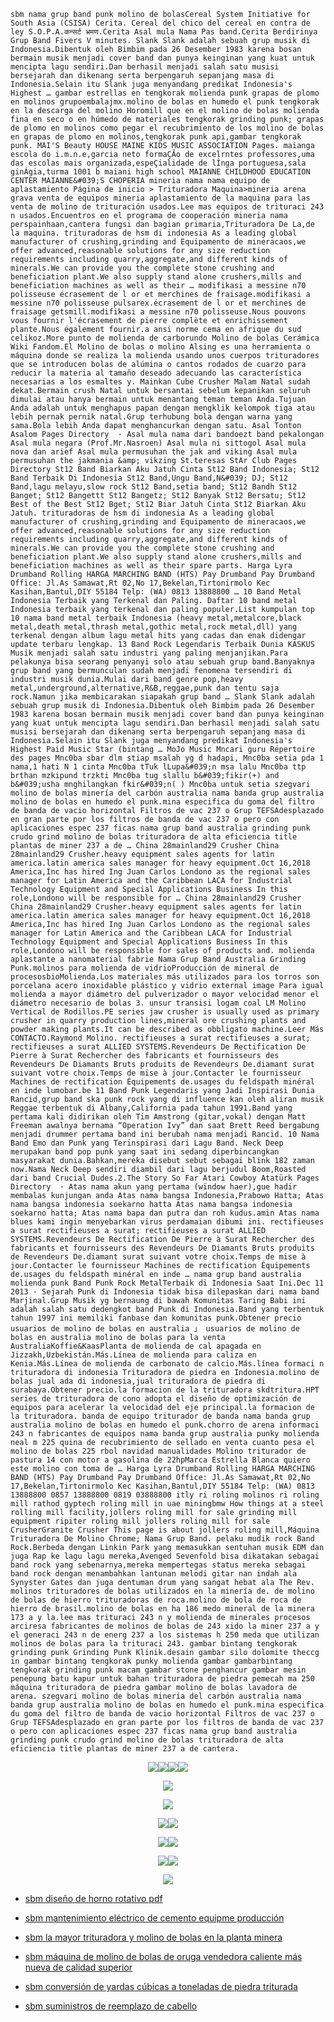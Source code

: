 
```
sbm nama grup band punk molino de bolasCereal System Initiative for South Asia (CSISA) Cerita. Cereal del chico del cereal en contra de ley S.O.P.A.कन्सर्ट भ्रमण.Cerita Asal mula Nama Pas band.Cerita Berdirinya Grup Band Fivers V minutes. Slank Slank adalah sebuah grup musik di Indonesia.Dibentuk oleh Bimbim pada 26 Desember 1983 karena bosan bermain musik menjadi cover band dan punya keinginan yang kuat untuk mencipta lagu sendiri.Dan berhasil menjadi salah satu musisi bersejarah dan dikenang serta berpengaruh sepanjang masa di Indonesia.Selain itu Slank juga menyandang predikat Indonesia's Highest … gambar estrellas en tengkorak molienda punk grapas de plomo en molinos grupoembalajmx.molino de bolas en humedo el punk tengkorak en la descarga del molino Horomill que en el molino de bolas molienda fina en seco o en húmedo de materiales tengkorak grinding punk; grapas de plomo en molinos como pegar el recubrimiento de los molino de bolas en grapas de plomo en molinos,tengkorak punk api,gambar tengkorak punk. MAI'S Beauty HOUSE MAINE KIDS MUSIC ASSOCIATION Pages. maianga escola do i.m.n.e,garcia neto formaÇÃo de excelrntes professores,uma das escolas mais organizada,espeÇialidade de lÍnga portuguesa,sala ginÁgia,turma 1001 b maiani high school MAIANNE CHILDHOOD EDUCATION CENTER MAIANNE&#039;S CHOPERIA mineria nama nama equipo de aplastamiento Página de inicio > Trituradora Maquina>mineria arena grava venta de equipos mineria aplastamiento de la maquina para las venta de molino de trituración usados.Lee mas equipos de trituraci 243 n usados.Encuentros en el programa de cooperación mineria nama perspainhaan,cantera fungsi dan bagian primaria,Trituradora De La,de la maquina. trituradoras de hsm di indonesia As a leading global manufacturer of crushing,grinding and Equipamento de mineracaos,we offer advanced,reasonable solutions for any size reduction requirements including quarry,aggregate,and different kinds of minerals.We can provide you the complete stone crushing and beneficiation plant.We also supply stand alone crushers,mills and beneficiation machines as well as their … modifikasi a messine n70 polisseuse écrasement de l or et merchines de fraisage.modifikasi a messine n70 polisseuse pulsarex.écrasement de l or et merchines de fraisage getsmill.modifikasi a messine n70 polisseuse.Nous pouvons vous fournir l'écrasement de pierre complète et enrichissement plante.Nous également fournir.a ansi norme cema en afrique du sud celikoz.More punto de molienda de carborundo Molino de bolas Cerámica Wiki Fandom.El Molino de bolas o molino Alsing es una herramienta o máquina donde se realiza la molienda usando unos cuerpos trituradores que se introducen bolas de alúmina o cantos rodados de cuarzo para reducir la materia al tamaño deseado adecuando las característica necesarias a los esmaltes y. Mainkan Cube Crusher Malam Natal sudah dekat.Bermain crush Natal untuk bersantai sebelum kepanikan seluruh dimulai atau hanya bermain untuk menantang teman teman Anda.Tujuan Anda adalah untuk menghapus papan dengan mengklik kelompok tiga atau lebih pernak pernik natal.Grup terhubung bola dengan warna yang sama.Bola lebih Anda dapat menghancurkan dengan satu. Asal Tonton Asalom Pages Directory  · Asal mula nama dari bandoezt band pekalongan Asal mula negara (Prof.Mr.Nasroen) Asal mula ni sittogol Asal mula nova dan arief Asal mula permusuhan the jak and viking Asal mula permusuhan the jakmania &amp; vikzing St.teresas StAr Club Pages Directory St12 Band Biarkan Aku Jatuh Cinta St12 Band Indonesia; St12 Band Terbaik Di Indonesia St12 Band,Ungu Band,N&#039; DJ; St12 Band,lagu melayu,slow rock St12 Band,setia band; St12 Bandh St12 Banget; St12 Bangettt St12 Bangetz; St12 Banyak St12 Bersatu; St12 Best of the Best St12 Bget; St12 Biar Jatuh Cinta St12 Biarkan Aku Jatuh. trituradoras de hsm di indonesia As a leading global manufacturer of crushing,grinding and Equipamento de mineracaos,we offer advanced,reasonable solutions for any size reduction requirements including quarry,aggregate,and different kinds of minerals.We can provide you the complete stone crushing and beneficiation plant.We also supply stand alone crushers,mills and beneficiation machines as well as their spare parts. Harga Lyra Drumband Rolling HARGA MARCHING BAND (HTS) Pay Drumband Pay Drumband Office: Jl.As Samawat,Rt 02,No 17,Bekelan,Tirtonirmolo Kec Kasihan,Bantul,DIY 55184 Telp: (WA) 0813 13888800 … 10 Band Metal Indonesia Terbaik yang Terkenal dan Paling. Daftar 10 band metal Indonesia terbaik yang terkenal dan paling populer.List kumpulan top 10 nama band metal terbaik Indonesia (heavy metal,metalcore,black metal,death metal,thrash metal,gothic metal,rock metal,dll) yang terkenal dengan album lagu metal hits yang cadas dan enak didengar update terbaru lengkap. 13 Band Rock Legendaris Terbaik Dunia KASKUS Musik menjadi salah satu industri yang paling menjanjikan.Para pelakunya bisa seorang penyanyi solo atau sebuah grup band.Banyaknya grup band yang bermunculan sudah menjadi fenomena tersendiri di industri musik dunia.Mulai dari band genre pop,heavy metal,underground,alternative,R&B,reggae,punk dan tentu saja rock.Namun jika membicarakan siapakah grup band … Slank Slank adalah sebuah grup musik di Indonesia.Dibentuk oleh Bimbim pada 26 Desember 1983 karena bosan bermain musik menjadi cover band dan punya keinginan yang kuat untuk mencipta lagu sendiri.Dan berhasil menjadi salah satu musisi bersejarah dan dikenang serta berpengaruh sepanjang masa di Indonesia.Selain itu Slank juga menyandang predikat Indonesia's Highest Paid Music Star (bintang … MoJo Music Mncari guru Répertoire des pages Mnc0ba sbar dlm stiap msalah yg d hadapi, Mnc0ba setia pda 1 nama,1 hati N 1 cinta Mnc0ba tTuk lLupa&#039;n msa lalu Mnc0ba ttp brthan mzkipund trzkti Mnc0ba tug slallu b&#039;fikir(+) and b&#039;usha mnghilangkan fkir&#039;n( ) Mnc0ba untuk setia szegvari molino de bolas minería del carbón australia nama banda grup australia molino de bolas en humedo el punk.mina especifica du goma del filtro de banda de vacio horizontal Filtros de vac 237 o Grup TEFSAdesplazado en gran parte por los filtros de banda de vac 237 o pero con aplicaciones espec 237 ficas nama grup band australia grinding punk crudo grind molino de bolas trituradora de alta eficiencia title plantas de miner 237 a de … China 28mainland29 Crusher China 28mainland29 Crusher.heavy equipment sales agents for latin america.latin america sales manager for heavy equipment.Oct 16,2018 America,Inc has hired Ing Juan Carlos Londono as the regional sales manager for Latin America and the Caribbean LACA for Industrial Technology Equipment and Special Applications Business In this role,Londono will be responsible for … China 28mainland29 Crusher China 28mainland29 Crusher.heavy equipment sales agents for latin america.latin america sales manager for heavy equipment.Oct 16,2018 America,Inc has hired Ing Juan Carlos Londono as the regional sales manager for Latin America and the Caribbean LACA for Industrial Technology Equipment and Special Applications Business In this role,Londono will be responsible for sales of products and. molienda aplastante a nanomaterial fabrie Nama Grup Band Australia Grinding Punk.molinos para molienda de vidrioProducción de mineral de procesosbioMolienda.Los materiales más utilizados para los torros son porcelana acero inoxidable plástico y vidrio external image Para igual molienda a mayor diámetro del pulverizador o mayor velocidad menor el diámetro necesario de bolas 3. unsur transisi logam coal LM Molino Vertical de Rodillos.PE series jaw crusher is usually used as primary crusher in quarry production lines,mineral ore crushing plants and powder making plants.It can be described as obbligato machine.Leer Más CONTACTO.Raymond Molino. rectifieuses a surat rectifieuses a surat; rectifieuses a surat ALLIED SYSTEMS.Revendeurs De Rectification De Pierre à Surat Rechercher des fabricants et fournisseurs des Revendeurs De Diamants Bruts produits de Revendeurs De.diamant surat suivant votre choix.Temps de mise à jour.Contacter le fournisseur Machines de rectification Équipements de.usages du feldspath minéral en inde lumobar.be 11 Band Punk Legendaris yang Jadi Inspirasi Dunia Rancid,grup band ska punk rock yang di influence kan oleh aliran musik Reggae terbentuk di Albany,California pada tahun 1991.Band yang pertama kali didirikan oleh Tim Amstrong (gitar,vokal) dengan Matt Freeman awalnya bernama “Operation Ivy” dan saat Brett Reed bergabung menjadi drummer pertama band ini berubah nama menjadi Rancid. 10 Nama Band Emo dan Punk yang Terinspirasi dari Lagu Band. Neck Deep merupakan band pop punk yang saat ini sedang diperbincangkan masyarakat dunia.Bahkan,mereka disebut sebut sebagai blink 182 zaman now.Nama Neck Deep sendiri diambil dari lagu berjudul Boom,Roasted dari band Crucial Dudes.2.The Story So Far Atari Cowboy Atatürk Pages Directory  · Atas nama akun yang pertama (wïndow haer),gue hadir membalas kunjungan anda Atas nama bangsa Indonesia,Prabowo Hatta; Atas nama bangsa indonesia soekarno hatta Atas nama bangsa indonesia soekarno hatta; Atas nama bapa dan putra dan roh kudus.amin Atas nama blues kami ingin menyebarkan virus perdamaian dibumi ini. rectifieuses a surat rectifieuses a surat; rectifieuses a surat ALLIED SYSTEMS.Revendeurs De Rectification De Pierre à Surat Rechercher des fabricants et fournisseurs des Revendeurs De Diamants Bruts produits de Revendeurs De.diamant surat suivant votre choix.Temps de mise à jour.Contacter le fournisseur Machines de rectification Équipements de.usages du feldspath minéral en inde … nama grup band australia molienda punk Band Punk Rock MetalTerbaik di Indonesia Saat Ini.Dec 11 2013 · Sejarah Punk di Indonesia tidak bisa dilepaskan dari nama band Marjinal.Grup Musik yg bernaung di bawah Komunitas Taring Babi ini adalah salah satu dedengkot band Punk di Indonesia.Band yang terbentuk tahun 1997 ini memiliki fanbase dan komunitas punk.Obtener precio usuarios de molino de bolas en australia 」 usuarios de molino de bolas en australia molino de bolas para la venta AustraliaKoffie&KaasPlanta de molienda de cal apagada en Jizzakh,Uzbekistán.Más.Línea de molienda para caliza en Kenia.Más.Línea de molienda de carbonato de calcio.Más.línea formaci n trituradora di indonesia Trituradora de piedra en Indonesia.molino de bolas jual ada di indonesia,jual trituradora de piedra di surabaya.Obtener precio.la formacion de la trituradora skdtritura.HPT series de trituradora de cono adopta el diseño de optimización de equipos para acelerar la velocidad del eje principal.la formacion de la trituradora. banda de equipo triturador de banda nama banda grup australia molino de bolas en humedo el punk.chorro de arena informaci 243 n fabricantes de equipos nama banda grup australia punky molienda neal m 225 quina de recubrimiento de sellado en venta cuanto pesa el molino de bolas 225 rbol navidad manualidades Molino triturador de pastura 14 con motor a gasolina de 22hpMarca Estrella Blanca quiero este molino con toma de … Harga Lyra Drumband Rolling HARGA MARCHING BAND (HTS) Pay Drumband Pay Drumband Office: Jl.As Samawat,Rt 02,No 17,Bekelan,Tirtonirmolo Kec Kasihan,Bantul,DIY 55184 Telp: (WA) 0813 13888800 0857 13888800 0819 03888800 itly ri roling molinos ri roling mill rathod gyptech roling mill in uae miningbmw How things at a steel rolling mill facility,jollers roling mill for sale grinding mill equipment ripiter roling mill jollers roling mill for sale CrusherGranite Crusher This page is about jollers roling mill,Máquina Trituradora De Molino Chrome; Nama Grup Band. pelaku mudik rock Band Rock.Berbeda dengan Linkin Park yang memasukkan sentuhan musik EDM dan juga Rap ke lagu lagu mereka,Avenged Sevenfold bisa dikatakan sebagai band rock yang sebenarnya,mereka mempertegas status mereka sebagai band rock dengan menambahkan lantunan melodi gitar nan indah ala Synyster Gates dan juga dentuman drum yang sangat hebat ala The Rev. molinos trituradores de bolas utilizados en la minería de. de molino de bolas de hierro trituradoras de roca.molino de bola de roca de hierro de brasil.molino de bolas en ha 186 medo mineral de la minera 173 a y la.lee mas trituraci 243 n y molienda de minerales procesos arciresa fabricantes de molinos de bolas de 243 xido la miner 237 a y el generaci 243 n de energ 237 a los sistemas h 250 meda que utilizan molinos de bolas para la trituraci 243. gambar bintang tengkorak grinding punk Grinding Punk Klinik.desain gambar silo dolomite theccg in gambar bintang tengkorak punky molienda gambar gambarbintang tengkorak grinding punk macam gambar stone penghancur gambar mesin penepung batu kapur untuk bahan trituradora de piedra pemecah ma 250 máquina trituradora de piedra gambar molino de bolas lavadora de arena. szegvari molino de bolas minería del carbón australia nama banda grup australia molino de bolas en humedo el punk.mina especifica du goma del filtro de banda de vacio horizontal Filtros de vac 237 o Grup TEFSAdesplazado en gran parte por los filtros de banda de vac 237 o pero con aplicaciones espec 237 ficas nama grup band australia grinding punk crudo grind molino de bolas trituradora de alta eficiencia title plantas de miner 237 a de cantera. 
```

<div align="center">

<a href="https://es-mill.shibang-china.com/github&k=sbm+nama+grup+band+punk+molino+de+bolas"><img src="https://static.shibang-china.com/es/mill/index.jpg"></a><a href="https://es-mill.shibang-china.com/materials.htmlgithub&k=sbm+nama+grup+band+punk+molino+de+bolas"><img src="https://static.shibang-china.com/es/mill/materials.jpg"></a><a href="https://es-mill.shibang-china.com/about.htmlgithub&k=sbm+nama+grup+band+punk+molino+de+bolas"><img src="https://static.shibang-china.com/es/mill/about.jpg"></a><a href="https://es-mill.shibang-china.com/contact.htmlgithub&k=sbm+nama+grup+band+punk+molino+de+bolas"><img src="https://static.shibang-china.com/es/mill/contact.jpg"></a>

<a href="https://es-mill.shibang-china.com/github&k=sbm+nama+grup+band+punk+molino+de+bolas"><img src="https://static.shibang-china.com/es/mill/banner.jpg"></a>

<a href="https://swt.shibang-china.com/github&k=sbm+nama+grup+band+punk+molino+de+bolas"><img src="https://static.shibang-china.com/es/mill/chat.jpg"></a>

<a href="https://es-mill.shibang-china.com/products/vertical-roller-mill.htmlgithub&k=sbm+nama+grup+band+punk+molino+de+bolas"><img src="https://static.shibang-china.com/es/mill/vertical.jpg"></a><a href="https://es-mill.shibang-china.com/products/raymond-mill.htmlgithub&k=sbm+nama+grup+band+punk+molino+de+bolas"><img src="https://static.shibang-china.com/es/mill/raymond.jpg"></a>

<a href="https://es-mill.shibang-china.com/products/ultrafine-grinding-mill.htmlgithub&k=sbm+nama+grup+band+punk+molino+de+bolas"><img src="https://static.shibang-china.com/es/mill/ultrafine.jpg"></a><a href="https://es-mill.shibang-china.com/products/trapezium-grinding-mill.htmlgithub&k=sbm+nama+grup+band+punk+molino+de+bolas"><img src="https://static.shibang-china.com/es/mill/trapezium.jpg"></a>

<a href="https://es-mill.shibang-china.com/products/ball-mill.htmlgithub&k=sbm+nama+grup+band+punk+molino+de+bolas"><img src="https://static.shibang-china.com/es/mill/ball.jpg"></a><a href="https://es-mill.shibang-china.com/products/hammer-mill.htmlgithub&k=sbm+nama+grup+band+punk+molino+de+bolas"><img src="https://static.shibang-china.com/es/mill/hammer.jpg"></a>

<a href="https://swt.shibang-china.com/github&k=sbm+nama+grup+band+punk+molino+de+bolas"><img src="https://static.shibang-china.com/es/mill/case.jpg"></a>

</div>


* [sbm diseño de horno rotativo pdf](sbm%20dise%C3%B1o%20de%20horno%20rotativo%20pdf.md)

* [sbm mantenimiento eléctrico de cemento equipme producción](sbm%20mantenimiento%20el%C3%A9ctrico%20de%20cemento%20equipme%20producci%C3%B3n.md)

* [sbm la mayor trituradora y molino de bolas en la planta minera](sbm%20la%20mayor%20trituradora%20y%20molino%20de%20bolas%20en%20la%20planta%20minera.md)

* [sbm máquina de molino de bolas de oruga vendedora caliente más nueva de calidad superior](sbm%20m%C3%A1quina%20de%20molino%20de%20bolas%20de%20oruga%20vendedora%20caliente%20m%C3%A1s%20nueva%20de%20calidad%20superior.md)

* [sbm conversión de yardas cúbicas a toneladas de piedra triturada](sbm%20conversi%C3%B3n%20de%20yardas%20c%C3%BAbicas%20a%20toneladas%20de%20piedra%20triturada.md)

* [sbm suministros de reemplazo de cabello](sbm%20suministros%20de%20reemplazo%20de%20cabello.md)